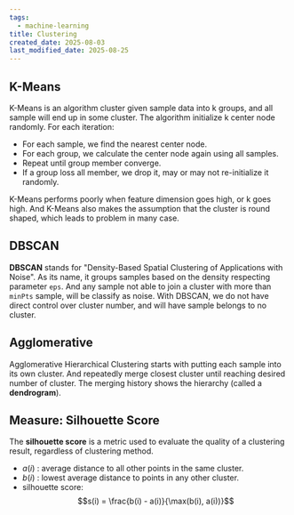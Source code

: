 ```yaml
---
tags:
  - machine-learning
title: Clustering
created_date: 2025-08-03
last_modified_date: 2025-08-25
---
```


## K-Means

K-Means is an algorithm cluster given sample data into k groups, and all sample will end up in some cluster. The algorithm initialize k center node randomly. For each iteration:

- For each sample, we find the nearest center node.
- For each group, we calculate the center node again using all samples.
- Repeat until group member converge.
- If a group loss all member, we drop it, may or may not re-initialize it randomly.

K-Means performs poorly when feature dimension goes high, or k goes high. And K-Means also makes the assumption that the cluster is round shaped, which leads to problem in many case.

## DBSCAN

**DBSCAN** stands for "Density-Based Spatial Clustering of Applications with Noise". As its name, it groups samples based on the density respecting parameter `eps`. And any sample not able to join a cluster with more than `minPts` sample, will be classify as noise. With DBSCAN, we do not have direct control over cluster number, and will have sample belongs to no cluster.

## Agglomerative

Agglomerative Hierarchical Clustering starts with putting each sample into its own cluster. And repeatedly merge closest cluster until reaching desired number of cluster. The merging history shows the hierarchy (called a **dendrogram**).

## Measure: Silhouette Score

The **silhouette score** is a metric used to evaluate the quality of a clustering result, regardless of clustering method.

- $a(i)$ : average distance to all other points in the same cluster.
- $b(i)$ : lowest average distance to points in any other cluster.
- silhouette score: $$s(i) = \frac{b(i) - a(i)}{\max(b(i), a(i))}$$